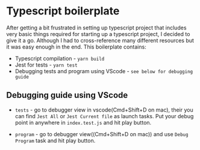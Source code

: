 # Typescript boilerplate

After getting a bit frustrated in setting up typescript project that includes very basic things required for starting up a typescript project, I decided to give it a go. Although I had to cross-reference many different resources but it was easy enough in the end. This boilerplate contains:

- Typescript compilation - `yarn build`
- Jest for tests - `yarn test`
- Debugging tests and program using VScode - `see below for debugging guide`

## Debugging guide using VScode

- `tests` - go to debugger view in vscode(Cmd+Shift+D on mac), their you can find `Jest All` or `Jest Current file` as launch tasks. Put your debug point in anywhere in `index.test.js` and hit play button.

- `program` - go to debugger view((Cmd+Shift+D on mac)) and use `Debug Program` task and hit play button.
